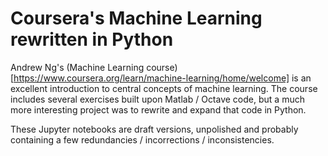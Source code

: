 # Coursera's Machine Learning rewritten in Python

Andrew Ng's (Machine Learning course)[https://www.coursera.org/learn/machine-learning/home/welcome] is an excellent introduction to central concepts of machine learning. The course includes several exercises built upon Matlab / Octave code, but a much more interesting project was to rewrite and expand that code in Python.

These Jupyter notebooks are draft versions, unpolished and probably containing a few redundancies / incorrections / inconsistencies.
